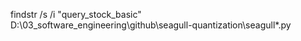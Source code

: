 findstr /s /i "query_stock_basic" D:\03_software_engineering\github\seagull-quantization\seagull\*.py